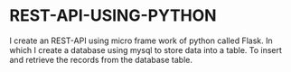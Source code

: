 # REST-API-USING-PYTHON
I create an REST-API using micro frame work of python called Flask. In which I create a database using mysql to store data into a table.
To insert and retrieve the records from the database table. 
